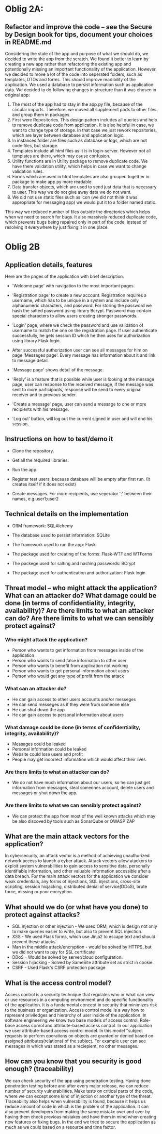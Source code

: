 
# Oblig 2A:

## Refactor and improve the code – see the Secure by Design book for tips, document your choices in README.md
Considering the state of the app and purpose of what we should do, we decided to write the app from the scratch. We found it better to learn by creating a new app rather than refactoring the existing app and potentionally missing an important functionality of the application. However, we decided to move a lot of the code into seperated folders, such as templates, DTOs and forms. This should improve readibility of the application. We used a database to persist information such as application data. We decided to do following changes in structure than it was chosen in original app:
1) The most of the app had to stay in the app.py file, because of the circular imports. Therefore, we moved all supplement parts to other files and group them in packages.
2) First were Repositories. This design pattern includes all queries and help to remove duplicate code from application. It is also helpful in case, we want to change type of storage. In that case we just rework repositories, which are layer between database and application logic.
3) In instances folder are files such as database or logs, which are not code files, but storage.
4) Templates include all html files as it is in login-server. However not all templates are there, which may cause confusion.
5) Utility functions are in Utility package to remove duplicate code. We have there validation utility, which helps in case we want to change validation rules.
6) Forms which are used in html templates are also grouped together in package to make app.py more readable.
7) Data transfer objects, which are used to send just data that is necessary to user. This way we do not give away data we do not want.
8) We did not use static files such as icon (we did not think it was appropriate for messaging app) we would put it to a folder named static.

This way we reduced number of files outside the directories which helps when we need to search for bugs. It also massively reduced duplicate code, which prevents bugs being repaired only in part of the code, instead of resolving it everywhere by just fixing it in one place.


# Oblig 2B

## Application details, features
Here are the pages of the application with brief description:

* 'Welcome page' with navigation to the most important pages.

* 'Registration page' to create a new account. Registration requires a username, which has to be unique in a system and include only alphanumeric characters, and password. For storing the password we hash the salted password using library Bcrypt. Password may contain special characters to allow users creating stronger passwords. 

* 'Login' page, where we check the password and use validation of username to match the one on the registration page. If user authenticate successfully, he gets session ID which he then uses for authorization using library Flask login.

* After successful authorization user can see all messages for him on page 'Messages page'. Every message has information about it and link to message detail.

* 'Message page' shows detail of the message. 

* 'Reply' is a feature that is possible while user is looking at the message page, user can response to the received message, if the message was sent to more participants, response will be send to every original receiver and to previous sender. 

* 'Create a message' page, user can send a message to one or more recipients with his message.

* 'Log out' button, will log out the current signed in user and will end his session. 


## Instructions on how to test/demo it
* Clone the repository.

* Get all the required libraries.

* Run the app.

* Register test users, because database will be empty after first run. (It creates itself if it does not exist)

* Create messages. For more recipients, use seperator ';' between their names, e.g user1;user2 


## Technical details on the implementation
* ORM framework: SQLAlchemy

* The database used to persist information: SQLite

* The framework used to run the app: Flask

* The package used for creating of the forms: Flask-WTF and WTForms

* The packege used for salting and hashing passwords: BCrypt

* The package used for authentication and authorization: Flask login



## Threat model – who might attack the application? What can an attacker do? What damage could be done (in terms of confidentiality, integrity, availability)? Are there limits to what an attacker can do? Are there limits to what we can sensibly protect against?

### Who might attack the application?
* Person who wants to get information from messages inside of the application
* Person who wants to send false information to other user
* Person who wants to benefit from application not working
* Person who wants to get personal information about users
* Person who would get any type of profit from the attack

### What can an attacker do?
* He can gain access to other users accounts and/or messeges
* He can send messeges as if they were from someone else
* He can shut down the app
* He can gain access to personal information about users

### What damage could be done (in terms of confidentiality, integrity, availability)?
* Messages could be leaked
* Personal information could be leaked
* Website could lose users and profit
* People may get incorrect information which would affect their lives

### Are there limits to what an attacker can do?
* We do not have much information about our users, so he can just get information from messages, steal someones account, delete users and messages or shut down the app.

### Are there limits to what we can sensibly protect against?
* We can protect the app from most of the well known attacks which may be also discoved by tools such as SonarQube or OWASP ZAP

## What are the main attack vectors for the application?
In cybersecurity, an attack vector is a method of achieving unauthorized network access to launch a cyber attack. Attack vectors allow atackers to exploit system vulnerabilities to gain access to sensitive data, personally identifiable information, and other valuable information accessible after a data breach. For the main attack vectors for the application we consider weak credentials, any forms of injections, SQL injections, cross-site scripting, session hicjacking, distributed denial of service(DDoS), brute force, missing or poor encryption.

## What should we do (or what have you done) to protect against attacks?
* SQL injection or other injection - We used ORM, which is design not only to make queries easier to write, but also to prevent SQL injection.
* XSS - We used Flask forms, which use Jinja2 to escape text and should prevent these attacks.
* Man in the middle attack/encryption - would be solved by HTTPS, but we did not want to pay for SSL certificate
* DDoS - Would be solved by server/cloud configuration.
* Session hijacking - Solved by SameSite attribute set as strict in cookie.
* CSRF - Used Flask's CSRF protection package


## What is the access control model?

Access control is a security technique that regulates who or what can view or use resources in a computing environment and do specific functionality of the application. It is a fundamental concept in security that minimizes risk to the business or organization. Access control model is a way how to represent priviledges and hierarchy of user inside of the application. In software engineering we know two base models of access control. Role-base access conrol and attribute-based access control. In our application we user attribute-based access control model. In this model "subject requests to perform operations on objects are granted or denied based on assigned attributes(relations) of the subject. For example user can see messages in which was stated as a reciepient, no other messages.

## How can you know that you security is good enough? (traceability)

We can check security of the app using penetration testing. Having done penetration testing before and after every major release, we can reduce number of security vulnerabilities. Make tests on critical parts of the code, where we can except some kind of injection or another type of the threat. Traceability also helps when vulnerability is found, because it helps us reduce amount of code in which is the problem of the application. It can also prevent developers from making the same mistake over and over by having them check previous mistakes and have them in mind when creating new features or fixing bugs. In the end we tried to secure the application as much as we could based on a resource and time factor.

